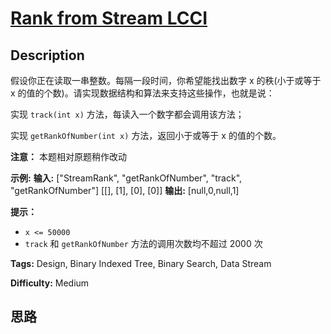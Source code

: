 # [Rank from Stream LCCI][title]

## Description

假设你正在读取一串整数。每隔一段时间，你希望能找出数字 x 的秩(小于或等于 x 的值的个数)。请实现数据结构和算法来支持这些操作，也就是说：

实现 `track(int x)` 方法，每读入一个数字都会调用该方法；

实现 `getRankOfNumber(int x)` 方法，返回小于或等于 x 的值的个数。

**注意：** 本题相对原题稍作改动

**示例:**
            **输入:**    ["StreamRank", "getRankOfNumber", "track", "getRankOfNumber"]    [[], [1], [0], [0]]    **输出:** [null,0,null,1]    

**提示：**

  * `x <= 50000`
  * `track` 和 `getRankOfNumber` 方法的调用次数均不超过 2000 次


**Tags:** Design, Binary Indexed Tree, Binary Search, Data Stream

**Difficulty:** Medium

## 思路

[title]: https://leetcode-cn.com/problems/rank-from-stream-lcci

